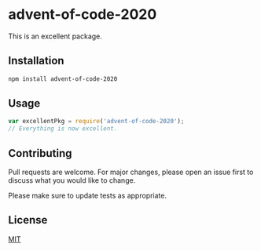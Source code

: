 # advent-of-code-2020

This is an excellent package.

## Installation

```bash
npm install advent-of-code-2020
```

## Usage

```javascript
var excellentPkg = require('advent-of-code-2020');
// Everything is now excellent.
```

## Contributing

Pull requests are welcome. For major changes, please open an issue first to discuss what you would like to change.

Please make sure to update tests as appropriate.

## License

[MIT](https://choosealicense.com/licenses/mit/)